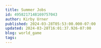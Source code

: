 ```yaml
---
title: Summer Jobs
id: 4958217148169757043
author: Kirby Urner
published: 2024-03-28T05:53:00.000-07:00
updated: 2024-03-28T16:01:37.926-07:00
blog: world_game
tags: 
---
```


